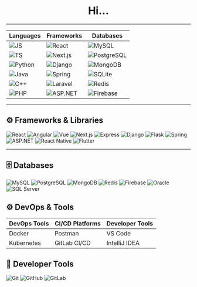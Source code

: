 <h1 align="center">
  Hi<span id="dots">...</span>
</h1>


---

|Languages|Frameworks|Databases|
|---------|----------|---------|
|![JS](https://img.shields.io/badge/-JavaScript-F7DF1E?logo=javascript&logoColor=black)|![React](https://img.shields.io/badge/-React-61DAFB?logo=react&logoColor=black)|![MySQL](https://img.shields.io/badge/-MySQL-4479A1?logo=mysql&logoColor=white)|
|![TS](https://img.shields.io/badge/-TypeScript-3178C6?logo=typescript&logoColor=white)|![Next.js](https://img.shields.io/badge/-Next.js-000000?logo=next.js&logoColor=white)|![PostgreSQL](https://img.shields.io/badge/-PostgreSQL-336791?logo=postgresql&logoColor=white)|
|![Python](https://img.shields.io/badge/-Python-3776AB?logo=python&logoColor=white)|![Django](https://img.shields.io/badge/-Django-092E20?logo=django&logoColor=white)|![MongoDB](https://img.shields.io/badge/-MongoDB-47A248?logo=mongodb&logoColor=white)|
|![Java](https://img.shields.io/badge/-Java-007396?logo=java&logoColor=white)|![Spring](https://img.shields.io/badge/-Spring-6DB33F?logo=spring&logoColor=white)|![SQLite](https://img.shields.io/badge/-SQLite-003B57?logo=sqlite&logoColor=white)|
|![C++](https://img.shields.io/badge/-C++-00599C?logo=c%2b%2b&logoColor=white)|![Laravel](https://img.shields.io/badge/-Laravel-FF2D20?logo=laravel&logoColor=white)|![Redis](https://img.shields.io/badge/-Redis-DC382D?logo=redis&logoColor=white)|
|![PHP](https://img.shields.io/badge/-PHP-777BB4?logo=php&logoColor=white)|![ASP.NET](https://img.shields.io/badge/-ASP.NET-512BD4?logo=dotnet&logoColor=white)|![Firebase](https://img.shields.io/badge/-Firebase-FFCA28?logo=firebase&logoColor=black)|



---

## ⚙️ Frameworks & Libraries

![React](https://img.shields.io/badge/-React-61DAFB?logo=react&logoColor=black)
![Angular](https://img.shields.io/badge/-Angular-DD0031?logo=angular&logoColor=white)
![Vue](https://img.shields.io/badge/-Vue-4FC08D?logo=vue.js&logoColor=white)
![Next.js](https://img.shields.io/badge/-Next.js-000000?logo=next.js&logoColor=white)
![Express](https://img.shields.io/badge/-Express-000000?logo=express&logoColor=white)
![Django](https://img.shields.io/badge/-Django-092E20?logo=django&logoColor=white)
![Flask](https://img.shields.io/badge/-Flask-000000?logo=flask&logoColor=white)
![Spring](https://img.shields.io/badge/-Spring-6DB33F?logo=spring&logoColor=white)
![ASP.NET](https://img.shields.io/badge/-ASP.NET-512BD4?logo=dotnet&logoColor=white)
![React Native](https://img.shields.io/badge/-React%20Native-61DAFB?logo=react&logoColor=black)
![Flutter](https://img.shields.io/badge/-Flutter-02569B?logo=flutter&logoColor=white)

---

## 🗄️ Databases

![MySQL](https://img.shields.io/badge/-MySQL-4479A1?logo=mysql&logoColor=white)
![PostgreSQL](https://img.shields.io/badge/-PostgreSQL-336791?logo=postgresql&logoColor=white)
![MongoDB](https://img.shields.io/badge/-MongoDB-47A248?logo=mongodb&logoColor=white)
![Redis](https://img.shields.io/badge/-Redis-DC382D?logo=redis&logoColor=white)
![Firebase](https://img.shields.io/badge/-Firebase-FFCA28?logo=firebase&logoColor=black)
![Oracle](https://img.shields.io/badge/-Oracle-F80000?logo=oracle&logoColor=white)
![SQL Server](https://img.shields.io/badge/-SQL%20Server-CC2927?logo=microsoft-sql-server&logoColor=white)

## ⚙️ DevOps & Tools

| DevOps Tools     | CI/CD Platforms     | Developer Tools     |
|------------------|---------------------|----------------------|
| Docker           | Postman       | VS Code              |
| Kubernetes       | GitLab CI/CD        | IntelliJ IDEA        |




## 🧰 Developer Tools

![Git](https://img.shields.io/badge/-Git-F05032?logo=git&logoColor=white)
![GitHub](https://img.shields.io/badge/-GitHub-181717?logo=github&logoColor=white)
![GitLab](https://img.shields.io/badge/-GitLab-FC6D26?logo=gitlab&logoColor=white)

